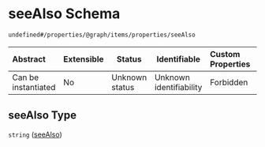 # seeAlso Schema

```txt
undefined#/properties/@graph/items/properties/seeAlso
```




| Abstract            | Extensible | Status         | Identifiable            | Custom Properties | Additional Properties | Access Restrictions | Defined In                                                                      |
| :------------------ | ---------- | -------------- | ----------------------- | :---------------- | --------------------- | ------------------- | ------------------------------------------------------------------------------- |
| Can be instantiated | No         | Unknown status | Unknown identifiability | Forbidden         | Allowed               | none                | [ndl-isil.schema.json\*](../../out/ndl-isil.schema.json "open original schema") |

## seeAlso Type

`string` ([seeAlso](ndl-isil-properties-json-ld-graph-organization-properties-seealso.md))

